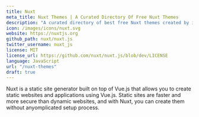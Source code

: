 ```yaml
---
title: Nuxt
meta_title: Nuxt Themes | A Curated Directory Of Free Nuxt Themes
description: "A curated directory of best free Nuxt themes created by independent web designers & developers that are open source, MIT licensed & available for free to download."
icon: /images/icons/nuxt.svg
website: https://nuxtjs.org
github_path: nuxt/nuxt.js
twitter_username: nuxt_js
license: MIT
license_url: https://github.com/nuxt/nuxt.js/blob/dev/LICENSE
language: JavaScript
url: "/nuxt-themes"
draft: true
---
```


Nuxt is a static site generator built on top of Vue.js that allows you to create static websites and applications using Vue.js. Static sites are faster and more secure than dynamic websites, and with Nuxt, you can create them without anyomplicated setup process.
